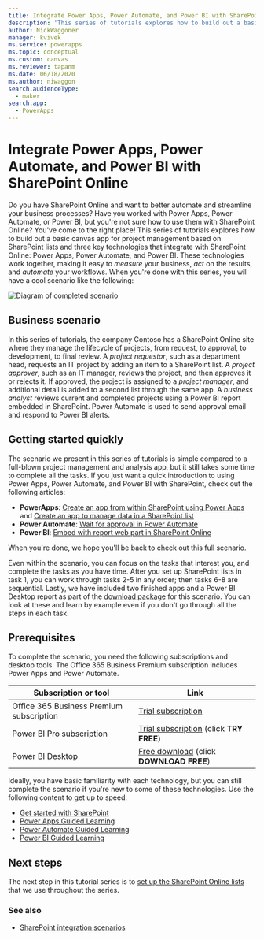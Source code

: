 ```yaml
---
title: Integrate Power Apps, Power Automate, and Power BI with SharePoint Online (Introduction) | Microsoft Docs
description: 'This series of tutorials explores how to build out a basic canvas app for project management based on SharePoint lists and three key technologies that integrate with SharePoint Online: Power Apps, Power Automate, and Power BI.'
author: NickWaggoner
manager: kvivek
ms.service: powerapps
ms.topic: conceptual
ms.custom: canvas
ms.reviewer: tapanm
ms.date: 06/18/2020
ms.author: niwaggon
search.audienceType: 
  - maker
search.app: 
  - PowerApps
---
```

# Integrate Power Apps, Power Automate, and Power BI with SharePoint Online
Do you have SharePoint Online and want to better automate and streamline your business processes? Have you worked with Power Apps, Power Automate, or Power BI, but you're not sure how to use them with SharePoint Online? You've come to the right place! This series of tutorials explores how to build out a basic canvas app for project management based on SharePoint lists and three key technologies that integrate with SharePoint Online: Power Apps, Power Automate, and Power BI. These technologies work together, making it easy to *measure* your business, *act* on the results, and *automate* your workflows. When you're done with this series, you will have a cool scenario like the following:

![Diagram of completed scenario](./media/sharepoint-scenario-intro/composite-with-background.png)

## Business scenario
In this series of tutorials, the company Contoso has a SharePoint Online site where they manage the lifecycle of projects, from request, to approval, to development, to final review. A *project requestor*, such as a department head, requests an IT project by adding an item to a SharePoint list. A *project approver*, such as an IT manager, reviews the project, and then approves it or rejects it. If approved, the project is assigned to a *project manager*, and additional detail is added to a second list through the same app. A *business analyst* reviews current and completed projects using a Power BI report embedded in SharePoint.  Power Automate is used to send approval email and respond to Power BI alerts.

## Getting started quickly
The scenario we present in this series of tutorials is simple compared to a full-blown project management and analysis app, but it still takes some time to complete all the tasks. If you just want a quick introduction to using Power Apps, Power Automate, and Power BI with SharePoint, check out the following articles:

* **PowerApps**: [Create an app from within SharePoint using Power Apps](app-from-sharepoint.md#create-an-app-from-within-sharepoint-online) and [Create an app to manage data in a SharePoint list](app-from-sharepoint.md)
* **Power Automate**: [Wait for approval in Power Automate](https://docs.microsoft.com/flow/wait-for-approvals)
* **Power BI**: [Embed with report web part in SharePoint Online](https://docs.microsoft.com/power-bi/service-embed-report-spo)

When you're done, we hope you'll be back to check out this full scenario.

Even within the scenario, you can focus on the tasks that interest you, and complete the tasks as you have time. After you set up SharePoint lists in task 1, you can work through tasks 2-5 in any order; then tasks 6-8 are sequential. Lastly, we have included two finished apps and a Power BI Desktop report as part of the [download package](https://aka.ms/o4ia0f) for this scenario. You can look at these and learn by example even if you don't go through all the steps in each task.

## Prerequisites
To complete the scenario, you need the following subscriptions and desktop tools. The Office 365 Business Premium subscription includes Power Apps and Power Automate.

| **Subscription or tool** | **Link** |
| --- | --- |
| Office 365 Business Premium subscription |[Trial subscription](https://signup.microsoft.com/Signup?OfferId=467eab54-127b-42d3-b046-3844b860bebf&dl=O365_BUSINESS_PREMIUM&ali=1) |
| Power BI Pro subscription |[Trial subscription](https://powerbi.microsoft.com/get-started/) (click **TRY FREE**) |
| Power BI Desktop |[Free download](https://powerbi.microsoft.com/get-started/) (click **DOWNLOAD FREE**) |

Ideally, you have basic familiarity with each technology, but you can still complete the scenario if you're new to some of these technologies. Use the following content to get up to speed:

* [Get started with SharePoint](https://support.office.com/article/Get-started-with-SharePoint-909ec2f0-05c8-4e92-8ad3-3f8b0b6cf261)
* [Power Apps Guided Learning](../../guided-learning/index.md)
* [Power Automate Guided Learning](https://docs.microsoft.com/flow/guided-learning/)
* [Power BI Guided Learning](https://docs.microsoft.com/power-bi/guided-learning/)

## Next steps
The next step in this tutorial series is to [set up the SharePoint Online lists](sharepoint-scenario-setup.md) that we use throughout the series.

### See also

- [SharePoint integration scenarios](sharepoint/scenarios-intro.md)
